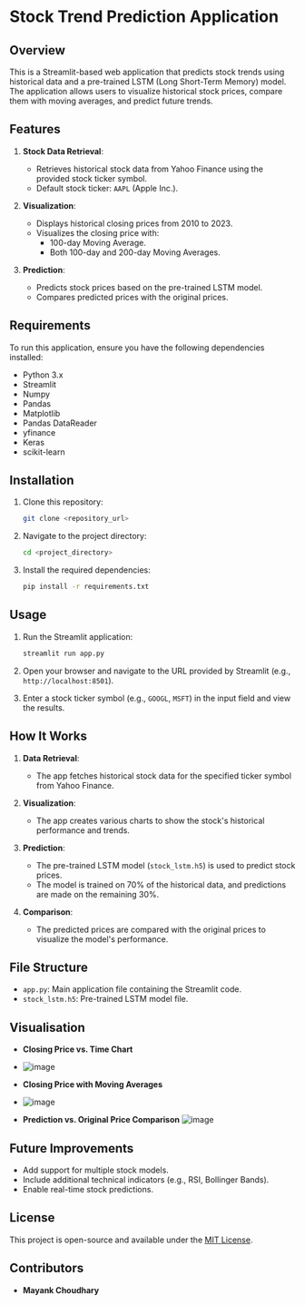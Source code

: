 
# Stock Trend Prediction Application

## Overview
This is a Streamlit-based web application that predicts stock trends using historical data and a pre-trained LSTM (Long Short-Term Memory) model. The application allows users to visualize historical stock prices, compare them with moving averages, and predict future trends.

## Features
1. **Stock Data Retrieval**:
   - Retrieves historical stock data from Yahoo Finance using the provided stock ticker symbol.
   - Default stock ticker: `AAPL` (Apple Inc.).

2. **Visualization**:
   - Displays historical closing prices from 2010 to 2023.
   - Visualizes the closing price with:
     - 100-day Moving Average.
     - Both 100-day and 200-day Moving Averages.

3. **Prediction**:
   - Predicts stock prices based on the pre-trained LSTM model.
   - Compares predicted prices with the original prices.

## Requirements
To run this application, ensure you have the following dependencies installed:

- Python 3.x
- Streamlit
- Numpy
- Pandas
- Matplotlib
- Pandas DataReader
- yfinance
- Keras
- scikit-learn

## Installation
1. Clone this repository:
   ```bash
   git clone <repository_url>
   ```
2. Navigate to the project directory:
   ```bash
   cd <project_directory>
   ```
3. Install the required dependencies:
   ```bash
   pip install -r requirements.txt
   ```

## Usage
1. Run the Streamlit application:
   ```bash
   streamlit run app.py
   ```
2. Open your browser and navigate to the URL provided by Streamlit (e.g., `http://localhost:8501`).

3. Enter a stock ticker symbol (e.g., `GOOGL`, `MSFT`) in the input field and view the results.

## How It Works
1. **Data Retrieval**:
   - The app fetches historical stock data for the specified ticker symbol from Yahoo Finance.

2. **Visualization**:
   - The app creates various charts to show the stock's historical performance and trends.

3. **Prediction**:
   - The pre-trained LSTM model (`stock_lstm.h5`) is used to predict stock prices.
   - The model is trained on 70% of the historical data, and predictions are made on the remaining 30%.

4. **Comparison**:
   - The predicted prices are compared with the original prices to visualize the model's performance.

## File Structure
- `app.py`: Main application file containing the Streamlit code.
- `stock_lstm.h5`: Pre-trained LSTM model file.

## Visualisation
- **Closing Price vs. Time Chart**
- ![image](https://github.com/user-attachments/assets/f53cf5c7-0d3e-4e88-9762-6965c40897bb)
- **Closing Price with Moving Averages**
- ![image](https://github.com/user-attachments/assets/47445c8d-f02c-4ced-9b03-3632647c4971)

- **Prediction vs. Original Price Comparison**
![image](https://github.com/user-attachments/assets/f99b2c28-7ac8-4ee8-8c87-fd6242e7f541)



## Future Improvements
- Add support for multiple stock models.
- Include additional technical indicators (e.g., RSI, Bollinger Bands).
- Enable real-time stock predictions.

## License
This project is open-source and available under the [MIT License](LICENSE).

## Contributors
- **Mayank Choudhary**
